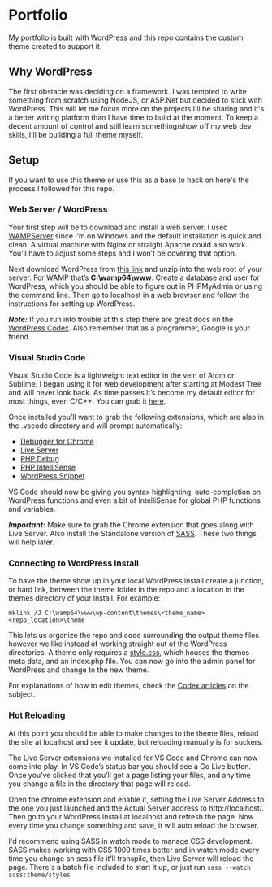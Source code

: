 # Portfolio

My portfolio is built with WordPress and this repo contains the custom theme created to support it.

## Why WordPress

The first obstacle was deciding on a framework. I was tempted to write something from scratch using NodeJS, or ASP.Net but decided to stick with WordPress. This will let me focus more on the projects I’ll be sharing and it's a better writing platform than I have time to build at the moment. To keep a decent amount of control and still learn something/show off my web dev skills, I’ll be building a full theme myself.

## Setup
If you want to use this theme or use this as a base to hack on here's the process I followed for this repo.

### Web Server / WordPress
Your first step will be to download and install a web server. I used [WAMPServer](https://sourceforge.net/projects/wampserver/files/WampServer%203/WampServer%203.0.0/wampserver3.0.6_x64_apache2.4.23_mysql5.7.14_php5.6.25-7.0.10.exe/download) since I’m on Windows and the default installation is quick and clean. A virtual machine with Nginx or straight Apache could also work. You’ll have to adjust some steps and I won’t be covering that option.

Next download WordPress from [this link](https://wordpress.org/download/) and unzip into the web root of your server. For WAMP that’s **C:\wamp64\www**. Create a database and user for WordPress, which you should be able to figure out in PHPMyAdmin or using the command line. Then go to localhost in a web browser and follow the instructions for setting up WordPress.

***Note:*** If you run into trouble at this step there are great docs on the [WordPress Codex](https://codex.wordpress.org/Installing_WordPress#Famous_5-Minute_Installation). Also remember that as a programmer, Google is your friend. 

### Visual Studio Code
Visual Studio Code is a lightweight text editor in the vein of Atom or Sublime. I began using it for web development after starting at Modest Tree and will never look back. As time passes it’s become my default editor for most things, even C/C++. You can grab it [here](https://code.visualstudio.com/download).

Once installed you’ll want to grab the following extensions, which are also in the .vscode directory and will prompt automatically:

- [Debugger for Chrome](https://marketplace.visualstudio.com/items?itemName=msjsdiag.debugger-for-chrome)
- [Live Server](https://marketplace.visualstudio.com/items?itemName=ritwickdey.LiveServer)
- [PHP Debug](https://marketplace.visualstudio.com/items?itemName=felixfbecker.php-debug)
- [PHP IntelliSense](https://marketplace.visualstudio.com/items?itemName=felixfbecker.php-intellisense)
- [WordPress Snippet](https://marketplace.visualstudio.com/items?itemName=tungvn.wordpress-snippet)

VS Code should now be giving you syntax highlighting, auto-completion on WordPress functions and even a bit of IntelliSense for global PHP functions and variables.

***Important:*** Make sure to grab the Chrome extension that goes along with Live Server. Also install the Standalone version of [SASS](https://github.com/sass/dart-sass/releases). These two things will help later.

### Connecting to WordPress Install
To have the theme show up in your local WordPress install create a junction, or hard link, between the theme folder in the repo and a location in the themes directory of your install. For example:

`mklink /J C:\wamp64\www\wp-content\themes\<theme_name> <repo_location>\theme`

This lets us organize the repo and code surrounding the output theme files however we like instead of working straight out of the WordPress directories. A theme only requires a [style.css](https://developer.wordpress.org/themes/basics/main-stylesheet-style-css/), which houses the themes meta data, and an index.php file. You can now go into the admin panel for WordPress and change to the new theme.

For explanations of how to edit themes, check the [Codex articles](https://codex.wordpress.org/Theme_Development) on the subject.

### Hot Reloading
At this point you should be able to make changes to the theme files, reload the site at localhost and see it update, but reloading manually is for suckers.

The Live Server extensions we installed for VS Code and Chrome can now come into play. In VS Code’s status bar you should see a Go Live button. Once you’ve clicked that you’ll get a page listing your files, and any time you change a file in the directory that page will reload.

Open the chrome extension and enable it, setting the Live Server Address to the one you just launched and the Actual Server address to http://localhost/. Then go to your WordPress install at localhost and refresh the page. Now every time you change something and save, it will auto reload the browser.

I'd recommend using SASS in watch mode to manage CSS development. SASS makes working with CSS 1000 times better and in watch mode every time you change an scss file it’ll transpile, then Live Server will reload the page. There's a batch file included to start it up, or just run `sass --watch scss:theme/styles`